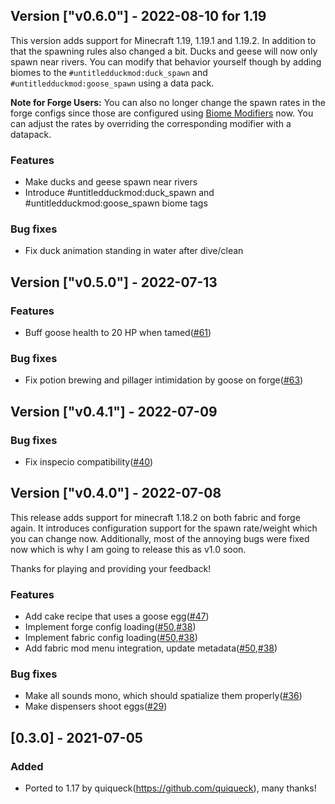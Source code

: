 ## Version ["v0.6.0"] - 2022-08-10 for 1.19

This version adds support for Minecraft 1.19, 1.19.1 and 1.19.2. In addition to that the spawning rules also changed a bit.
Ducks and geese will now only spawn near rivers. You can modify that behavior yourself though by adding biomes to the `#untitledduckmod:duck_spawn` and `#untitledduckmod:goose_spawn` using a data pack.

**Note for Forge Users:**
You can also no longer change the spawn rates in the forge configs since those are configured using [Biome Modifiers](https://forge.gemwire.uk/wiki/Biome_Modifiers#Add_Spawns) now. You can adjust the rates by overriding the corresponding modifier with a datapack.

### Features

- Make ducks and geese spawn near rivers
- Introduce #untitledduckmod:duck_spawn and #untitledduckmod:goose_spawn biome tags

### Bug fixes

- Fix duck animation standing in water after dive/clean
## Version ["v0.5.0"] - 2022-07-13

### Features

- Buff goose health to 20 HP when tamed([#61](https://github.com/Okabintaro/UntitledDuckMod/issues/61))

### Bug fixes

- Fix potion brewing and pillager intimidation by goose on forge([#63](https://github.com/Okabintaro/UntitledDuckMod/issues/63))
## Version ["v0.4.1"] - 2022-07-09

### Bug fixes

- Fix inspecio compatibility([#40](https://github.com/Okabintaro/UntitledDuckMod/issues/40))
## Version ["v0.4.0"] - 2022-07-08

This release adds support for minecraft 1.18.2 on both fabric and forge again.
It introduces configuration support for the spawn rate/weight which you can change now.
Additionally, most of the annoying bugs were fixed now which is why I am going to release this as v1.0 soon.

Thanks for playing and providing your feedback!

### Features

- Add cake recipe that uses a goose egg([#47](https://github.com/Okabintaro/UntitledDuckMod/issues/47))
- Implement forge config loading([#50](https://github.com/Okabintaro/UntitledDuckMod/issues/50),[#38](https://github.com/Okabintaro/UntitledDuckMod/issues/38))
- Implement fabric config loading([#50](https://github.com/Okabintaro/UntitledDuckMod/issues/50),[#38](https://github.com/Okabintaro/UntitledDuckMod/issues/38))
- Add fabric mod menu integration, update metadata([#50](https://github.com/Okabintaro/UntitledDuckMod/issues/50),[#38](https://github.com/Okabintaro/UntitledDuckMod/issues/38))

### Bug fixes

- Make all sounds mono, which should spatialize them properly([#36](https://github.com/Okabintaro/UntitledDuckMod/issues/36))
- Make dispensers shoot eggs([#29](https://github.com/Okabintaro/UntitledDuckMod/issues/29))
## [0.3.0] - 2021-07-05

### Added

- Ported to 1.17 by quiqueck(https://github.com/quiqueck), many thanks!
